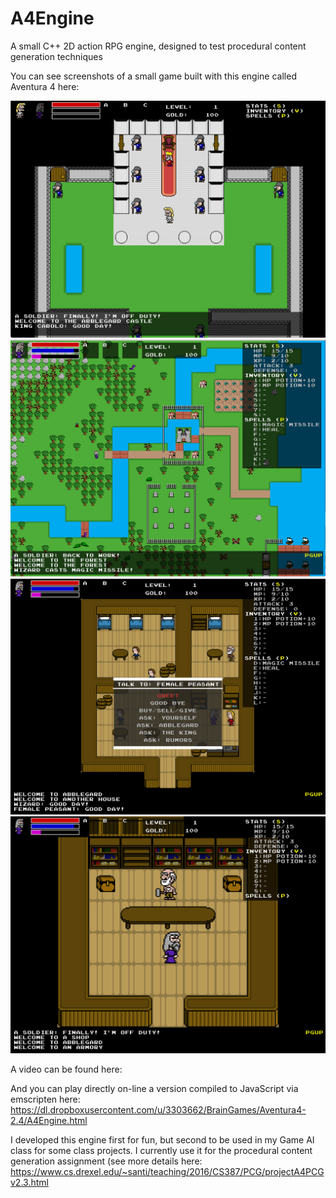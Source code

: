 # A4Engine
A small C++ 2D action RPG engine, designed to test procedural content generation techniques

You can see screenshots of a small game built with this engine called Aventura 4 here:

![Aventura 4 ss1](https://raw.githubusercontent.com/santiontanon/A4Engine/master/doc/avent4-ss1.png)
![Aventura 4 ss2](https://raw.githubusercontent.com/santiontanon/A4Engine/master/doc/avent4-ss2.png)
![Aventura 4 ss3](https://raw.githubusercontent.com/santiontanon/A4Engine/master/doc/avent4-ss3.png)
![Aventura 4 ss4](https://raw.githubusercontent.com/santiontanon/A4Engine/master/doc/avent4-ss4.png)

A video can be found here:

And you can play directly on-line a version compiled to JavaScript via emscripten here: https://dl.dropboxusercontent.com/u/3303662/BrainGames/Aventura4-2.4/A4Engine.html

I developed this engine first for fun, but second to be used in my Game AI class for some class projects. I currently use it for the procedural content generation assignment (see more details here: https://www.cs.drexel.edu/~santi/teaching/2016/CS387/PCG/projectA4PCGv2.3.html
